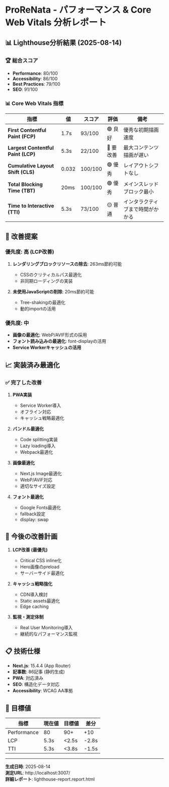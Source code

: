 # ProReNata - パフォーマンス & Core Web Vitals 分析レポート

## 📊 Lighthouse分析結果 (2025-08-14)

### 🏆 総合スコア
- **Performance**: 80/100
- **Accessibility**: 86/100  
- **Best Practices**: 79/100
- **SEO**: 91/100

### 📊 Core Web Vitals 指標

| 指標 | 値 | スコア | 評価 | 備考 |
|------|-----|-------|------|------|
| **First Contentful Paint (FCP)** | 1.7s | 93/100 | 🟢 良好 | 優秀な初期描画速度 |
| **Largest Contentful Paint (LCP)** | 5.3s | 22/100 | 🔴 要改善 | 最大コンテンツ描画が遅い |
| **Cumulative Layout Shift (CLS)** | 0.032 | 100/100 | 🟢 優秀 | レイアウトシフトなし |
| **Total Blocking Time (TBT)** | 20ms | 100/100 | 🟢 優秀 | メインスレッドブロック最小 |
| **Time to Interactive (TTI)** | 5.3s | 73/100 | 🟡 普通 | インタラクティブまで時間がかかる |

## 🎯 改善提案

### 優先度: 高 (LCP改善)
1. **レンダリングブロックリソースの除去**: 263ms節約可能
   - CSSのクリティカルパス最適化
   - 非同期ローディングの実装

2. **未使用JavaScriptの削除**: 20ms節約可能
   - Tree-shakingの最適化
   - 動的importの活用

### 優先度: 中
- **画像の最適化**: WebP/AVIF形式の採用
- **フォント読み込みの最適化**: font-displayの活用
- **Service Workerキャッシュの活用**

## 📈 実装済み最適化

### ✅ 完了した改善
1. **PWA実装**
   - Service Worker導入
   - オフライン対応
   - キャッシュ戦略最適化

2. **バンドル最適化**
   - Code splitting実装
   - Lazy loading導入
   - Webpack最適化

3. **画像最適化**
   - Next.js Image最適化
   - WebP/AVIF対応
   - 適切なサイズ設定

4. **フォント最適化**
   - Google Fonts最適化
   - fallback設定
   - display: swap

## 🚀 今後の改善計画

1. **LCP改善 (最優先)**
   - Critical CSS inline化
   - Hero画像のpreload
   - サーバーサイド最適化

2. **キャッシュ戦略強化**
   - CDN導入検討
   - Static assets最適化
   - Edge caching

3. **監視・測定体制**
   - Real User Monitoring導入
   - 継続的なパフォーマンス監視

## 📋 技術仕様

- **Next.js**: 15.4.4 (App Router)
- **記事数**: 86記事 (静的生成)
- **PWA**: 対応済み
- **SEO**: 構造化データ対応
- **Accessibility**: WCAG AA準拠

## 🎯 目標値

| 指標 | 現在値 | 目標値 | 差分 |
|------|-------|-------|------|
| Performance | 80 | 90+ | +10 |
| LCP | 5.3s | <2.5s | -2.8s |
| TTI | 5.3s | <3.8s | -1.5s |

---

**生成日時**: 2025-08-14  
**測定URL**: http://localhost:3007/  
**詳細レポート**: lighthouse-report.report.html